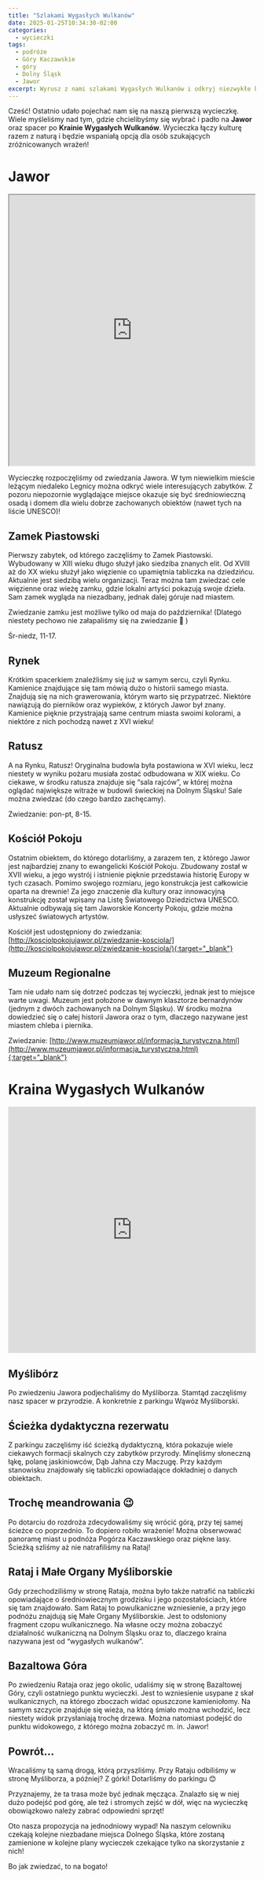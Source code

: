 ```yaml
---
title: "Szlakami Wygasłych Wulkanów"
date: 2025-01-25T10:34:30-02:00
categories:
  - wycieczki
tags:
  - podróże
  - Góry Kaczawskie
  - góry
  - Dolny Śląsk
  - Jawor
excerpt: Wyrusz z nami szlakami Wygasłych Wulkanów i odkryj niezwykłe krajobrazy Dolnego Śląska!
---
```



Cześć! Ostatnio udało pojechać nam się na naszą pierwszą wycieczkę. Wiele myśleliśmy nad tym, gdzie chcielibyśmy się wybrać i padło na **Jawor** oraz spacer po **Krainie Wygasłych Wulkanów**. Wycieczka łączy kulturę razem z naturą i będzie wspaniałą opcją dla osób szukających zróżnicowanych wrażeń! 


Jawor
===

<iframe src="https://www.google.com/maps/d/embed?mid=1VgVPUbBkF1QZIyCjG2-McOBjOHxYk1w&hl=en&ehbc=2E312F" width="640" height="550" style="width: -webkit-fill-available;"></iframe>

Wycieczkę rozpoczęliśmy od zwiedzania Jawora. W tym niewielkim mieście leżącym niedaleko Legnicy można odkryć wiele interesujących zabytków. Z pozoru niepozornie wyglądające miejsce okazuje się być średniowieczną osadą i domem dla wielu dobrze zachowanych obiektów (nawet tych na liście UNESCO)!


Zamek Piastowski
---

Pierwszy zabytek, od którego zaczęliśmy to Zamek Piastowski. Wybudowany w XIII wieku długo służył jako siedziba znanych elit. Od XVIII aż do XX wieku służył jako więzienie co upamiętnia tabliczka na dziedzińcu. Aktualnie jest siedzibą wielu organizacji. Teraz można tam zwiedzać cele więzienne oraz wieżę zamku, gdzie lokalni artyści pokazują swoje dzieła. Sam zamek wygląda na niezadbany, jednak dalej góruje nad miastem.

Zwiedzanie zamku jest możliwe tylko od maja do października! (Dlatego niestety pechowo nie załapaliśmy się na zwiedzanie 🙁 )

Śr-niedz, 11-17.

Rynek
---
Krótkim spacerkiem znaleźliśmy się już w samym sercu, czyli Rynku. Kamienice znajdujące się tam mówią dużo o historii samego miasta. Znajdują się na nich grawerowania, którym warto się przypatrzeć. Niektóre nawiązują do pierników oraz wypieków, z których Jawor był znany. Kamienice pięknie przystrajają same centrum miasta swoimi kolorami, a niektóre z nich pochodzą nawet z XVI wieku! 

Ratusz
---
A na Rynku, Ratusz! Oryginalna budowla była postawiona w XVI wieku, lecz niestety w wyniku pożaru musiała zostać odbudowana w XIX wieku. Co ciekawe, w środku ratusza znajduje się “sala rajców”, w której można oglądać największe witraże w budowli świeckiej na Dolnym Śląsku!
Sale można zwiedzać (do czego bardzo zachęcamy).

Zwiedzanie: pon-pt, 8-15.

Kościół Pokoju
---
Ostatnim obiektem, do którego dotarliśmy, a zarazem ten, z którego Jawor jest najbardziej znany to ewangelicki Kościół Pokoju. Zbudowany został w XVII wieku, a jego wystrój i istnienie pięknie przedstawia historię Europy w tych czasach. Pomimo swojego rozmiaru, jego konstrukcja jest całkowicie oparta na drewnie! Za jego znaczenie dla kultury oraz innowacyjną konstrukcję został wpisany na Listę Światowego Dziedzictwa UNESCO. Aktualnie odbywają się tam Jaworskie Koncerty Pokoju, gdzie można usłyszeć światowych artystów.

Kościół jest udostępniony do zwiedzania: [http://kosciolpokojujawor.pl/zwiedzanie-kosciola/](http://kosciolpokojujawor.pl/zwiedzanie-kosciola/){:target="_blank"}


Muzeum Regionalne
---

Tam nie udało nam się dotrzeć podczas tej wycieczki, jednak jest to miejsce warte uwagi. Muzeum jest położone w dawnym klasztorze bernardynów (jednym z dwóch zachowanych na Dolnym Śląsku). W środku można dowiedzieć się o całej historii Jawora oraz o tym, dlaczego nazywane jest miastem chleba i piernika.

Zwiedzanie: [http://www.muzeumjawor.pl/informacja_turystyczna.html](http://www.muzeumjawor.pl/informacja_turystyczna.html){:target="_blank"}



Kraina Wygasłych Wulkanów
===

<iframe style="border:none;width: -webkit-fill-available;" src="https://pl.frame.mapy.cz/s/kehuzobuco" width="950" height="500" frameborder="0"></iframe>

Myślibórz
---

Po zwiedzeniu Jawora podjechaliśmy do Myśliborza. Stamtąd zaczęliśmy nasz spacer w przyrodzie. A konkretnie z parkingu Wąwóz Myśliborski.

Ścieżka dydaktyczna rezerwatu
---

Z parkingu zaczęliśmy iść ścieżką dydaktyczną, która pokazuje wiele ciekawych formacji skalnych czy zabytków przyrody. Minęliśmy słoneczną łąkę, polanę jaskiniowców, Dąb Jahna czy Maczugę. Przy każdym stanowisku znajdowały się tabliczki opowiadające dokładniej o danych obiektach. 

Trochę meandrowania 😉
---

Po dotarciu do rozdroża zdecydowaliśmy się wrócić górą, przy tej samej ścieżce co poprzednio. To dopiero robiło wrażenie! Można obserwować panoramę miast u podnóża Pogórza Kaczawskiego oraz piękne lasy. Ścieżką szliśmy aż nie natrafiliśmy na Rataj!


Rataj i Małe Organy Myśliborskie
---

Gdy przechodziliśmy w stronę Rataja, można było także natrafić na tabliczki opowiadające o średniowiecznym grodzisku i jego pozostałościach, które się tam znajdowało. Sam Rataj to powulkaniczne wzniesienie, a przy jego podnóżu znajdują się Małe Organy Myśliborskie. Jest to odsłoniony fragment czopu wulkanicznego. Na własne oczy można zobaczyć działalność wulkaniczną na Dolnym Śląsku oraz to, dlaczego kraina nazywana jest od “wygasłych wulkanów”.

Bazaltowa Góra
---

Po zwiedzeniu Rataja oraz jego okolic, udaliśmy się w stronę Bazaltowej Góry, czyli ostatniego punktu wycieczki. Jest to wzniesienie usypane z skał wulkanicznych, na którego zboczach widać opuszczone kamieniołomy. Na samym szczycie znajduje się wieża, na którą śmiało można wchodzić, lecz niestety widok przysłaniają trochę drzewa. Można natomiast podejść do punktu widokowego, z którego można zobaczyć m. in. Jawor!

Powrót...
---

Wracaliśmy tą samą drogą, którą przyszliśmy. Przy Rataju odbiliśmy w stronę Myśliborza, a później? Z górki! Dotarliśmy do parkingu 😊

Przyznajemy, że ta trasa może być jednak męcząca. Znalazło się w niej dużo podejść pod górę, ale też i stromych zejść w dół, więc na wycieczkę obowiązkowo należy zabrać odpowiedni sprzęt!

Oto nasza propozycja na jednodniowy wypad! Na naszym celowniku czekają kolejne niezbadane miejsca Dolnego Śląska, które zostaną zamienione w kolejne plany wycieczek czekające tylko na skorzystanie z nich! 

Bo jak zwiedzać, to na bogato!